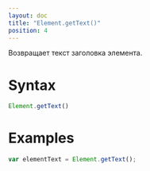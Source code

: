 ```yaml
---
layout: doc
title: "Element.getText()"
position: 4
---
```


Возвращает текст заголовка элемента.

# Syntax

```js
Element.getText()
```

# Examples

```js
var elementText = Element.getText();
```
